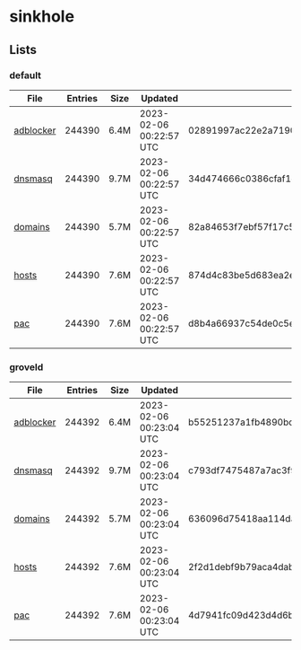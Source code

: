 # sinkhole

## Lists

### default

|File|Entries|Size|Updated|Hash|
|-|-|-|-|-|
|[adblocker](https://raw.githubusercontent.com/groveld/sinkhole/lists/default/adblocker.txt)|244390|6.4M|2023-02-06 00:22:57 UTC|02891997ac22e2a7190421c00d85cc0b2a6b75378f03abf43f204033751ce755|
|[dnsmasq](https://raw.githubusercontent.com/groveld/sinkhole/lists/default/dnsmasq.txt)|244390|9.7M|2023-02-06 00:22:57 UTC|34d474666c0386cfaf1dbf91851fff2c6126866c10d6033912ee46a6bdb7660c|
|[domains](https://raw.githubusercontent.com/groveld/sinkhole/lists/default/domains.txt)|244390|5.7M|2023-02-06 00:22:57 UTC|82a84653f7ebf57f17c55fec2a54e9430d2565d8e88f1a6c971f225bb199d7a6|
|[hosts](https://raw.githubusercontent.com/groveld/sinkhole/lists/default/hosts.txt)|244390|7.6M|2023-02-06 00:22:57 UTC|874d4c83be5d683ea2eef74f1b3fc866ac91be5618832014101d0fcc0bdd1081|
|[pac](https://raw.githubusercontent.com/groveld/sinkhole/lists/default/pac.txt)|244390|7.6M|2023-02-06 00:22:57 UTC|d8b4a66937c54de0c5e18e23d4e7a58a5ee02ce5fd5b0e6bdfafc7c7b5f6808f|

### groveld

|File|Entries|Size|Updated|Hash|
|-|-|-|-|-|
|[adblocker](https://raw.githubusercontent.com/groveld/sinkhole/lists/groveld/adblocker.txt)|244392|6.4M|2023-02-06 00:23:04 UTC|b55251237a1fb4890bd76647df02f003be989e2e43a363ce2fdbf706e6518a67|
|[dnsmasq](https://raw.githubusercontent.com/groveld/sinkhole/lists/groveld/dnsmasq.txt)|244392|9.7M|2023-02-06 00:23:04 UTC|c793df7475487a7ac3f90558e8f425be8f16286d7fc2063606b3685efecbb9d9|
|[domains](https://raw.githubusercontent.com/groveld/sinkhole/lists/groveld/domains.txt)|244392|5.7M|2023-02-06 00:23:04 UTC|636096d75418aa114da3256d30d9ccbbe25e87d4e7231767a163ed9995a74496|
|[hosts](https://raw.githubusercontent.com/groveld/sinkhole/lists/groveld/hosts.txt)|244392|7.6M|2023-02-06 00:23:04 UTC|2f2d1debf9b79aca4dab6735532c7a12a9e4e47e506e80d8a6c6586128eeb2cf|
|[pac](https://raw.githubusercontent.com/groveld/sinkhole/lists/groveld/pac.txt)|244392|7.6M|2023-02-06 00:23:04 UTC|4d7941fc09d423d4d6b4a47ecba7ca347142dad109325866721a889812aaf284|
